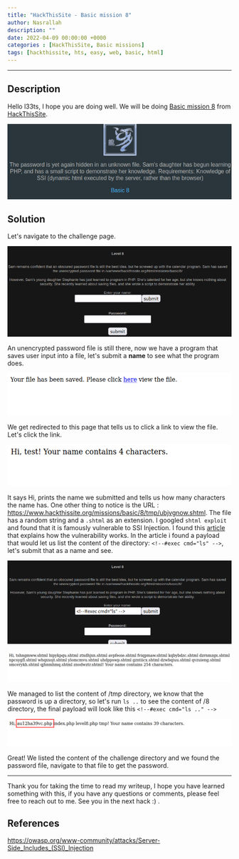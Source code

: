 ```yaml
---
title: "HackThisSite - Basic mission 8"
author: Nasrallah
description: ""
date: 2022-04-09 00:00:00 +0000
categories : [HackThisSite, Basic missions]
tags: [hackthissite, hts, easy, web, basic, html]
---
```



---


## **Description**

Hello l33ts, I hope you are doing well. We will be doing [Basic mission 8](https://www.hackthissite.org/missions/basic/8/) from [HackThisSite](https://www.hackthissite.org/).

![banner](/assets/img/hackthissite/basic/bm8/banner8.png)

## **Solution**

Let's navigate to the challenge page.

![](/assets/img/hackthissite/basic/bm8/1.png)

An unencrypted password file is still there, now we have a program that saves user input into a file, let's submit a **name** to see what the program does.  

![](/assets/img/hackthissite/basic/bm8/2.png)

We get redirected to this page that tells us to click a link to view the file. Let's click the link.

![](/assets/img/hackthissite/basic/bm8/3.png)

It says Hi, prints the name we submitted and tells us how many characters the name has. One other thing to notice is the URL : https://www.hackthissite.org/missions/basic/8/tmp/ubjvgnow.shtml. The file has a random string and a `.shtml` as an extension. I googled `shtml exploit` and found that it is famously vulnerable to SSI Injection. I found this [article](https://owasp.org/www-community/attacks/Server-Side_Includes_(SSI)_Injection) that explains how the vulnerability works. In the article i found a payload that would let us list the content of the directory: `<!--#exec cmd="ls" -->`, let's submit that as a name and see.

![](/assets/img/hackthissite/basic/bm8/4.png)

![](/assets/img/hackthissite/basic/bm8/5.png)

We managed to list the content of /tmp directory, we know that the password is up a directory, so let's run `ls ..` to see the content of /8 directory, the final payload will look like this `<!--#exec cmd="ls .." -->`

![](/assets/img/hackthissite/basic/bm8/6.png)

Great! We listed the content of the challenge directory and we found the password file, navigate to that file to get the password.

---

Thank you for taking the time to read my writeup, I hope you have learned something with this, if you have any questions or comments, please feel free to reach out to me. See you in the next hack :) .

## References

https://owasp.org/www-community/attacks/Server-Side_Includes_(SSI)_Injection
